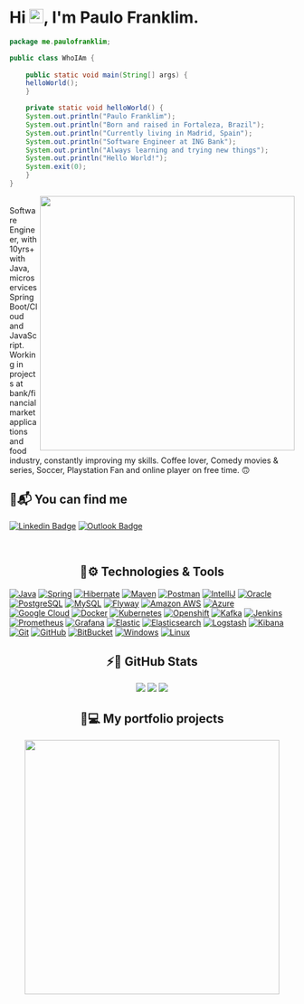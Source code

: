 <h1 align = "justify"> Hi <img src="https://media.giphy.com/media/hvRJCLFzcasrR4ia7z/giphy.gif" width="25px">, I'm Paulo Franklim.</h1>

```java
package me.paulofranklim;

public class WhoIAm {
    
    public static void main(String[] args) {
	helloWorld();
    }

    private static void helloWorld() {
	System.out.println("Paulo Franklim");
	System.out.println("Born and raised in Fortaleza, Brazil");
	System.out.println("Currently living in Madrid, Spain");
	System.out.println("Software Engineer at ING Bank");
	System.out.println("Always learning and trying new things");
	System.out.println("Hello World!");
	System.exit(0);
    }
}
```
<img align='right' src="https://camo.githubusercontent.com/2daa5a3f385c1ede09c109bb121875bb7738b99dffb43683bdf272ac5dd3dd0a/68747470733a2f2f6d65646961312e67697068792e636f6d2f6d656469612f31334867774773584630616947592f67697068792e676966" width="450">

<br/>
Software Engineer, with 10yrs+ with Java, microservices Spring Boot/Cloud and JavaScript. Working in projects at bank/financial market applications and food industry, constantly improving my skills. Coffee lover, Comedy movies & series, Soccer, Playstation Fan and online player on free time. 🙃

<br/>
<h2>📨📬 You can find me</h2>

[![Linkedin Badge](https://img.shields.io/badge/-paulofranklim-0e76a8?logo=Linkedin&logoColor=white&link=https://www.linkedin.com/in/paulofranklim/)](https://www.linkedin.com/in/paulofranklim/)
[![Outlook Badge](https://img.shields.io/badge/-paulofranklim@hotmail.com-0072C6?logo=Microsoft%20Outlook&logoColor=white&link=mailto:paulofranklim@hotmail.com)](mailto:paulofranklim@hotmail.com)

<br/>
<h2 align="center">🚀⚙️ Technologies & Tools</h2>

[![Java](https://img.shields.io/badge/Java-ED8B00?style=for-the-badge&logo=openjdk&logoColor=white)](#)
[![Spring](https://img.shields.io/badge/Spring-6DB33F?style=for-the-badge&logo=spring&logoColor=white)](#)
[![Hibernate](https://img.shields.io/badge/Hibernate-59666C?style=for-the-badge&logo=Hibernate&logoColor=white)](#)
[![Maven](https://img.shields.io/badge/Maven-black?style=for-the-badge&logo=apachemaven&logoColor=orange)](#)
[![Postman](https://img.shields.io/badge/Postman-orange?style=for-the-badge&logo=postman&logoColor=white)](#)
[![IntelliJ](https://img.shields.io/badge/IntelliJ-black?style=for-the-badge&logo=intellij-idea&logoColor=white)](#)
[![Oracle](https://img.shields.io/badge/Oracle-red?style=for-the-badge&logo=oracle&logoColor=white)](#)
[![PostgreSQL](https://img.shields.io/badge/-PostgreSQL-336791?style=for-the-badge&logo=postgresql&logoColor=white)](#)
[![MySQL](https://img.shields.io/badge/-MySQL-black?style=for-the-badge&logo=mysql&logoColor=white)](#)
[![Flyway](https://img.shields.io/badge/Flyway-E60012?style=for-the-badge&logo=flyway&logoColor=white)](#)
[![Amazon AWS](https://img.shields.io/badge/Amazon%20AWS-232F3E?style=for-the-badge&logo=amazon-aws&logoColor=white)](#)
[![Azure](https://img.shields.io/badge/Azure-0078D6?style=for-the-badge&logo=microsoft-azure&logoColor=white)](#)
[![Google Cloud](https://img.shields.io/badge/Google%20Cloud-white?style=for-the-badge&logo=google-cloud&logoColor=blue)](#)
[![Docker](https://img.shields.io/badge/Docker-0078D6?style=for-the-badge&logo=docker&logoColor=white)](#)
[![Kubernetes](https://img.shields.io/badge/Kubernetes-0078D6?style=for-the-badge&logo=kubernetes&logoColor=white)](#)
[![Openshift](https://img.shields.io/badge/Openshift-gray?style=for-the-badge&logo=redhatopenshift&logoColor=red)](#)
[![Kafka](https://img.shields.io/badge/Kafka-black?style=for-the-badge&logo=apachekafka&logoColor=white)](#)
[![Jenkins](https://img.shields.io/badge/Jenkins-white?style=for-the-badge&logo=jenkins&logoColor=black)](#)
[![Prometheus](https://img.shields.io/badge/Prometheus-E6522C?style=for-the-badge&logo=prometheus&logoColor=white)](#)
[![Grafana](https://img.shields.io/badge/Grafana-gray?style=for-the-badge&logo=grafana&logoColor=orange)](#)
[![Elastic](https://img.shields.io/badge/Elastic-FFFFFF?style=for-the-badge&logo=Elastic&logoColor=black)](#)
[![Elasticsearch](https://img.shields.io/badge/Elasticsearch-FFFFFF?style=for-the-badge&logo=Elasticsearch&logoColor=green)](#)
[![Logstash](https://img.shields.io/badge/Logstash-FFFFFF?style=for-the-badge&logo=logstash&logoColor=yellow)](#)
[![Kibana](https://img.shields.io/badge/Kibana-FFFFFF?style=for-the-badge&logo=kibana&logoColor=pink)](#)
[![Git](https://img.shields.io/badge/-Git-black?style=for-the-badge&logo=git&logoColor=red)](#)
[![GitHub](https://img.shields.io/badge/-GitHub-181717?style=for-the-badge&logo=github&logoColor=white)](#)
[![BitBucket](https://img.shields.io/badge/-BitBucket-darkblue?style=for-the-badge&logo=bitbucket&logoColor=white)](#)
[![Windows](https://img.shields.io/badge/Windows-0078D6?style=for-the-badge&logo=windows&logoColor=white)](#)
[![Linux](https://img.shields.io/badge/Linux-FCC624?style=for-the-badge&logo=linux&logoColor=black)](#)

<h2 align="center"> ⚡🔋 GitHub Stats</h2>
  <p align="center">
  <img src ="https://github-readme-stats.vercel.app/api?username=paulofranklim&show_icons=true&count_private=true&theme=darcula&hide_border=true&hide=contribs&bg_color=00000000">
  <img src ="https://github-readme-stats.vercel.app/api/top-langs/?username=paulofranklim&layout=compact&hide_border=true&theme=darcula&bg_color=00000000&langs_count=6&hide=jupyter%20notebook,tex,css,php">
  <img src ="https://github-readme-streak-stats.herokuapp.com?user=paulofranklim&theme=darcula&hide_border=true&background=FFFFFF00">
</p>

<h2 align="center">📁💻 My portfolio projects</h2>
<p align="center">
<img src="https://cdni.iconscout.com/illustration/premium/thumb/construction-work-in-progress-4224363-3518822.png" width="450">
</p>
<!--
<div>
<p align="center">
	<a href="https://github.com/paulofranklim/lottery-checker-api">
		<img src="https://github-readme-stats.vercel.app/api/pin/?username=paulofranklim&repo=lottery-checker-api&theme=material-palenight">
	</a>
	<a href="https://github.com/paulofranklim/lottery-checker-app">
		<img src="https://github-readme-stats.vercel.app/api/pin/?username=paulofranklim&repo=lottery-checker-app&theme=material-palenight">
	</a>
</p>
</div>
-->
</div>



